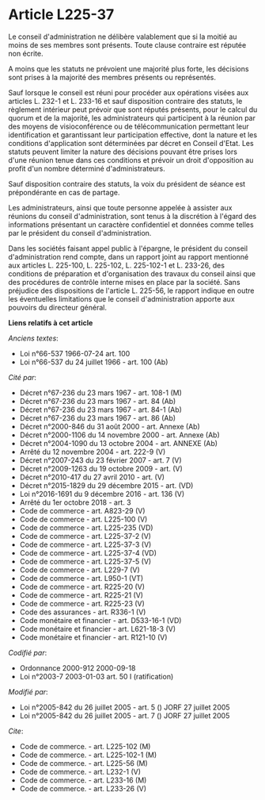 # Article L225-37

Le conseil d'administration ne délibère valablement que si la moitié au moins de ses membres sont présents. Toute clause
contraire est réputée non écrite.

A moins que les statuts ne prévoient une majorité plus forte, les décisions sont prises à la majorité des membres présents ou
représentés.

Sauf lorsque le conseil est réuni pour procéder aux opérations visées aux articles L. 232-1 et L. 233-16 et sauf disposition
contraire des statuts, le règlement intérieur peut prévoir que sont réputés présents, pour le calcul du quorum et de la
majorité, les administrateurs qui participent à la réunion par des moyens de visioconférence ou de télécommunication
permettant leur identification et garantissant leur participation effective, dont la nature et les conditions d'application
sont déterminées par décret en Conseil d'Etat. Les statuts peuvent limiter la nature des décisions pouvant être prises lors
d'une réunion tenue dans ces conditions et prévoir un droit d'opposition au profit d'un nombre déterminé d'administrateurs.

Sauf disposition contraire des statuts, la voix du président de séance est prépondérante en cas de partage.

Les administrateurs, ainsi que toute personne appelée à assister aux réunions du conseil d'administration, sont tenus à la
discrétion à l'égard des informations présentant un caractère confidentiel et données comme telles par le président du
conseil d'administration.

Dans les sociétés faisant appel public à l'épargne, le président du conseil d'administration rend compte, dans un rapport
joint au rapport mentionné aux articles L. 225-100, L. 225-102, L. 225-102-1 et L. 233-26, des conditions de préparation et
d'organisation des travaux du conseil ainsi que des procédures de contrôle interne mises en place par la société. Sans
préjudice des dispositions de l'article L. 225-56, le rapport indique en outre les éventuelles limitations que le conseil
d'administration apporte aux pouvoirs du directeur général.

**Liens relatifs à cet article**

_Anciens textes_:

  - Loi n°66-537 1966-07-24 art. 100
  - Loi n°66-537 du 24 juillet 1966 - art. 100 (Ab)

_Cité par_:

  - Décret n°67-236 du 23 mars 1967 - art. 108-1 (M)
  - Décret n°67-236 du 23 mars 1967 - art. 84 (Ab)
  - Décret n°67-236 du 23 mars 1967 - art. 84-1 (Ab)
  - Décret n°67-236 du 23 mars 1967 - art. 86 (Ab)
  - Décret n°2000-846 du 31 août 2000 - art. Annexe (Ab)
  - Décret n°2000-1106 du 14 novembre 2000 - art. Annexe (Ab)
  - Décret n°2004-1090 du 13 octobre 2004 - art. ANNEXE (Ab)
  - Arrêté du 12 novembre 2004 - art. 222-9 (V)
  - Décret n°2007-243 du 23 février 2007 - art. 7 (V)
  - Décret n°2009-1263 du 19 octobre 2009 - art. (V)
  - Décret n°2010-417 du 27 avril 2010 - art. (V)
  - Décret n°2015-1829 du 29 décembre 2015 - art. (VD)
  - Loi n°2016-1691 du 9 décembre 2016 - art. 136 (V)
  - Arrêté du 1er octobre 2018 - art. 3
  - Code de commerce - art. A823-29 (V)
  - Code de commerce - art. L225-100 (V)
  - Code de commerce - art. L225-235 (VD)
  - Code de commerce - art. L225-37-2 (V)
  - Code de commerce - art. L225-37-3 (V)
  - Code de commerce - art. L225-37-4 (VD)
  - Code de commerce - art. L225-37-5 (V)
  - Code de commerce - art. L229-7 (V)
  - Code de commerce - art. L950-1 (VT)
  - Code de commerce - art. R225-20 (V)
  - Code de commerce - art. R225-21 (V)
  - Code de commerce - art. R225-23 (V)
  - Code des assurances - art. R336-1 (V)
  - Code monétaire et financier - art. D533-16-1 (VD)
  - Code monétaire et financier - art. L621-18-3 (V)
  - Code monétaire et financier - art. R121-10 (V)

_Codifié par_:

  - Ordonnance 2000-912 2000-09-18
  - Loi n°2003-7 2003-01-03 art. 50 I (ratification)

_Modifié par_:

  - Loi n°2005-842 du 26 juillet 2005 - art. 5 () JORF 27 juillet 2005
  - Loi n°2005-842 du 26 juillet 2005 - art. 7 () JORF 27 juillet 2005

_Cite_:

  - Code de commerce. - art. L225-102 (M)
  - Code de commerce. - art. L225-102-1 (M)
  - Code de commerce. - art. L225-56 (M)
  - Code de commerce. - art. L232-1 (V)
  - Code de commerce. - art. L233-16 (M)
  - Code de commerce. - art. L233-26 (V)

